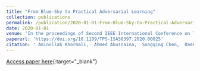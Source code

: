```yaml
---
title: "From Blue-Sky to Practical Adversarial Learning"
collection: publications
permalink: /publication/2020-01-01-From-Blue-Sky-to-Practical-Adversarial-Learning
date: 2020-01-01
venue: 'In the proceedings of Second IEEE International Conference on Trust, Privacy and Security in Intelligent Systems and Applications, TPS-ISA 2020, Atlanta, GA, USA, October 28-31, 2020'
paperurl: 'https://doi.org/10.1109/TPS-ISA50397.2020.00025'
citation: ' Aminollah Khormali,  Ahmed Abusnaina,  Songqing Chen,  DaeHun Nyang,  David Mohaisen, &quot;From Blue-Sky to Practical Adversarial Learning.&quot; In the proceedings of Second IEEE International Conference on Trust, Privacy and Security in Intelligent Systems and Applications, TPS-ISA 2020, Atlanta, GA, USA, October 28-31, 2020, 2020.'
---
```

[Access paper here](https://doi.org/10.1109/TPS-ISA50397.2020.00025){:target="_blank"}

